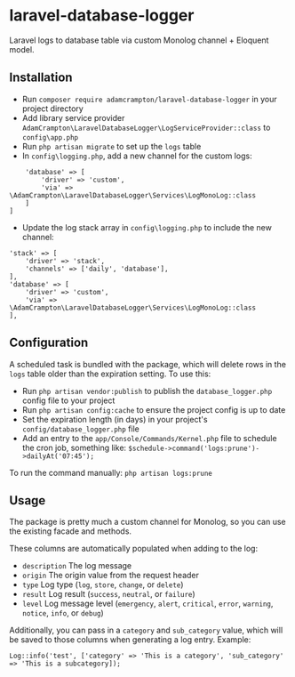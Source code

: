 # laravel-database-logger
Laravel logs to database table via custom Monolog channel + Eloquent model.

## Installation
* Run ```composer require adamcrampton/laravel-database-logger``` in your project directory
* Add library service provider ```AdamCrampton\LaravelDatabaseLogger\LogServiceProvider::class``` to ```config\app.php```
* Run ```php artisan migrate``` to set up the ```logs``` table
* In ```config\logging.php```, add a new channel for the custom logs:

```'channels' => [
    'database' => [
        'driver' => 'custom',
        'via' => \AdamCrampton\LaravelDatabaseLogger\Services\LogMonoLog::class
    ]
]
```
* Update the log stack array in ```config\logging.php``` to include the new channel:

```
'stack' => [
    'driver' => 'stack',
    'channels' => ['daily', 'database'],
],
'database' => [
    'driver' => 'custom',
    'via' => \AdamCrampton\LaravelDatabaseLogger\Services\LogMonoLog::class
],
```

## Configuration
A scheduled task is bundled with the package, which will delete rows in the ```logs``` table older than the expiration setting. To use this:
* Run ```php artisan vendor:publish``` to publish the ```database_logger.php``` config file to your project
* Run ```php artisan config:cache``` to ensure the project config is up to date
* Set the expiration length (in days) in your project's ```config/database_logger.php``` file
* Add an entry to the ```app/Console/Commands/Kernel.php``` file to schedule the cron job, something like: ```$schedule->command('logs:prune')->dailyAt('07:45');```

To run the command manually: ```php artisan logs:prune```

## Usage
The package is pretty much a custom channel for Monolog, so you can use the existing facade and methods.

These columns are automatically populated when adding to the log:
* ```description``` The log message
* ```origin``` The origin value from the request header
* ```type``` Log type (```log```, ```store```, ```change```, or ```delete```)
* ```result``` Log result (```success```, ```neutral```, or ```failure```)
* ```level``` Log message level (```emergency```, ```alert```, ```critical```, ```error```, ```warning```, ```notice```, ```info```, or ```debug```)

Additionally, you can pass in a ```category``` and ```sub_category``` value, which will be saved to those columns when generating a log entry. Example:

```Log::info('test', ['category' => 'This is a category', 'sub_category' => 'This is a subcategory]);```
